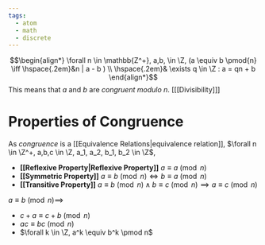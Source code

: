 ```yaml
---
tags:
  - atom
  - math
  - discrete
---
```

$$\begin{align*}
	\forall n \in \mathbb{Z^+}, a,b, \in \Z, (a \equiv b \pmod{n} \iff \hspace{.2em}&n | a - b ) \\
	\hspace{.2em}& \exists q \in \Z : a = qn + b
\end{align*}$$
This means that $a$ and $b$ are *congruent modulo $\mathit{n}$*. 
\[[[Divisibility]]\]
# Properties of Congruence
As *congruence* is a [[Equivalence Relations|equivalence relation]], $\forall n \in \Z^+, a,b,c \in \Z, a_1, a_2, b_1, b_2 \in \Z$,
- **[[Reflexive Property|Reflexive Property]]**
	$a \equiv a \pmod n$
- **[[Symmetric Property]]**
	$a \equiv b \pmod n \iff b \equiv a \pmod n$
- **[[Transitive Property]]**
	$a \equiv b \pmod n \land b \equiv c \pmod n \implies a \equiv c \pmod n$

$a \equiv b \pmod n \implies$
- $c + a \equiv c + b \pmod n$
- $ac \equiv bc \pmod n$
- $\forall k \in \Z, a^k \equiv b^k \pmod n$